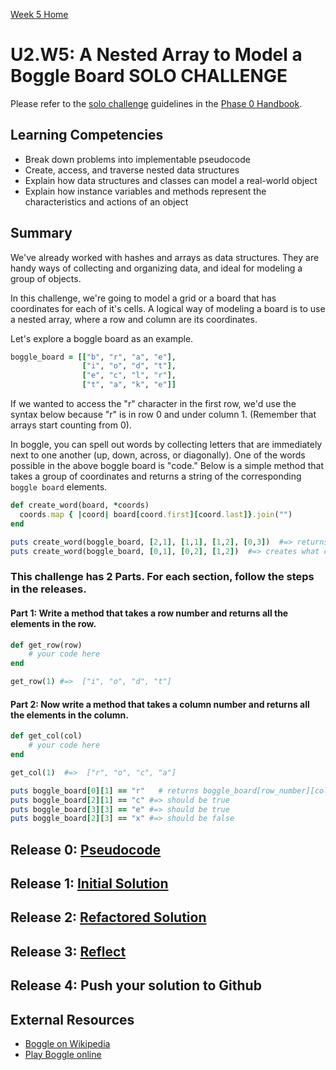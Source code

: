 [Week 5 Home](../)

# U2.W5: A Nested Array to Model a Boggle Board **SOLO CHALLENGE**
Please refer to the [solo challenge](https://github.com/Devbootcamp/phase-0-handbook/blob/master/solo-challenges.md) guidelines in the [Phase 0 Handbook](https://github.com/Devbootcamp/phase-0-handbook).


## Learning Competencies
- Break down problems into implementable pseudocode 
- Create, access, and traverse nested data structures
- Explain how data structures and classes can model a real-world object
- Explain how instance variables and methods represent the characteristics and actions of an object

## Summary

We've already worked with hashes and arrays as data structures.  They are handy ways of collecting and organizing data, and ideal for modeling a group of objects.  

In this challenge, we're going to model a grid or a board that has coordinates for each of it's cells.  A logical way of modeling a board is to use a nested array, where a row and column are its coordinates.

Let's explore a boggle board as an example.

```ruby
boggle_board = [["b", "r", "a", "e"],
                ["i", "o", "d", "t"],
                ["e", "c", "l", "r"],
                ["t", "a", "k", "e"]]
```

If we wanted to access the "r" character in the first row, we'd use the syntax below because "r" is in row 0 and under column 1. (Remember that arrays start counting from 0).

In boggle, you can spell out words by collecting letters that are immediately next to one another (up, down, across, or diagonally).  One of the words possible in the above boggle board is "code." Below is a simple method that takes a group of coordinates and returns a string of the corresponding `boggle board` elements. 

  ```ruby
  def create_word(board, *coords)
    coords.map { |coord| board[coord.first][coord.last]}.join("")
  end

  puts create_word(boggle_board, [2,1], [1,1], [1,2], [0,3])  #=> returns "code"  
  puts create_word(boggle_board, [0,1], [0,2], [1,2])  #=> creates what california slang word?
  ```
### This challenge has 2 Parts. For each section, follow the steps in the releases. 

#### Part 1: Write a method that takes a row number and returns all the elements in the row.  

```ruby
def get_row(row)
    # your code here
end

get_row(1) #=>  ["i", "o", "d", "t"]
```


#### Part 2: Now write a method that takes a column number and returns all the elements in the column.

```ruby
def get_col(col)
    # your code here
end

get_col(1)  #=>  ["r", "o", "c", "a"]
```


```ruby 
puts boggle_board[0][1] == "r"   # returns boggle_board[row_number][column_number]
puts boggle_board[2][1] == "c" #=> should be true
puts boggle_board[3][3] == "e" #=> should be true
puts boggle_board[2][3] == "x" #=> should be false
```


## Release 0: [Pseudocode](https://github.com/Devbootcamp/phase-0-handbook/blob/master/coding_references/pseudocode.md)

## Release 1: [Initial Solution](https://github.com/Devbootcamp/phase-0-handbook/blob/master/coding_references/initial_solution.md)

## Release 2: [Refactored Solution](https://github.com/Devbootcamp/phase-0-handbook/blob/master/coding_references/refactoring.md)

## Release 3: [Reflect](https://github.com/Devbootcamp/phase-0-handbook/blob/master/coding-references/reflection-guidelines.md)

## Release 4: Push your solution to Github

<!--## Release 5: [Review](https://github.com/Devbootcamp/phase-0-handbook/blob/master/coding-references/review.md) -->


## External Resources
* [Boggle on Wikipedia](http://en.wikipedia.org/wiki/Boggle)
* [Play Boggle online](http://www.wordplays.com/boggle)
